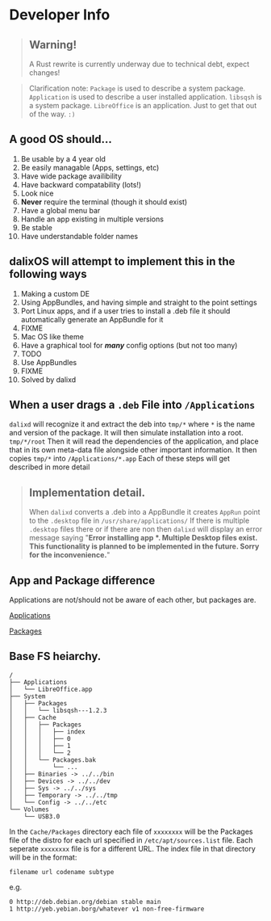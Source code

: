 # Developer Info

> ## Warning!
> A Rust rewrite is currently underway due to technical debt, expect changes!

> Clarification note: ```Package``` is used to describe a system package. ```Application``` is used
> to describe a user installed application. ```libsqsh``` is a system package. ```LibreOffice```
> is an application. Just to get that out of the way. ```:)```

## A good OS should...
1. Be usable by a 4 year old
2. Be easily managable (Apps, settings, etc)
3. Have wide package availibility
4. Have backward compatability (lots!)
5. Look nice
6. **Never** require the terminal (though it should exist)
7. Have a global menu bar
8. Handle an app existing in multiple versions
9. Be stable
10. Have understandable folder names

## dalixOS will attempt to implement this in the following ways
1. Making a custom DE
2. Using AppBundles, and having simple and straight to the point settings
3. Port Linux apps, and if a user tries to install a .deb file it should automatically generate an AppBundle for it
4. FIXME
5. Mac OS like theme
6. Have a graphical tool for ***many*** config options (but not too many)
7. TODO
8. Use AppBundles
9. FIXME
10. Solved by dalixd


## When a user drags a ```.deb``` File into ```/Applications```

```dalixd``` will recognize it and extract the deb into ```tmp/*``` where ```*``` is the name and
version of the package. It will then simulate installation into a root. ```tmp/*/root``` Then it
will read the dependencies of the application, and place that in its own meta-data file alongside
other important information. It then copies ```tmp/*``` into ```/Applications/*.app``` Each of these
steps will get described in more detail

> ## **Implementation detail.**
> When ```dalixd``` converts a .deb into a AppBundle it creates ```AppRun``` point to the ```.desktop```
> file in ```/usr/share/applications/``` If there is multiple ```.desktop``` files there or if there
> are non then ```dalixd``` will display an error message saying "**Error installing app *. Multiple
> Desktop files exist. This functionality is planned to be implemented in the future. Sorry for the
> inconvenience.**"


## App and Package difference

Applications are not/should not be aware of each other, but packages are.

[Applications](Apps.md)

[Packages](Pkgs.md)

## Base FS heiarchy.

```
/
├── Applications
│	└── LibreOffice.app
├── System
│	├── Packages
│	│	└── libsqsh---1.2.3
│	├── Cache
│	│	├── Packages
│	│	│	├── index
│	│	│	├── 0
│	│	│	├── 1
│	│	│	└── 2
│	│	└── Packages.bak
│	│		└── ...
│	├── Binaries -> ../../bin
│	├── Devices -> ../../dev
│	├── Sys -> ../../sys
│	├── Temporary -> ../../tmp
│	└── Config -> ../../etc
└── Volumes
	└── USB3.0
```

In the `Cache/Packages` directory each file of `xxxxxxxx` will be the Packages file of the distro
for each url specified in `/etc/apt/sources.list` file. Each seperate `xxxxxxxx` file is for a different
URL. The index file in that directory will be in the format:

```
filename url codename subtype
```

e.g.

```
0 http://deb.debian.org/debian stable main
1 http://yeb.yebian.borg/whatever v1 non-free-firmware
```